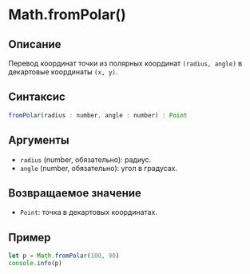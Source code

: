 # Math.fromPolar()

## Описание
Перевод координат точки из полярных координат `(radius, angle)` в декартовые координаты `(x, y)`.

## Синтаксис
```javascript
fromPolar(radius : number, angle : number) : Point
``` 

## Аргументы
- `radius` (number, обязательно): радиус.
- `angle` (number, обязательно): угол в градусах.

## Возвращаемое значение
- `Point`: точка в декартовых координатах.

## Пример
``` javascript linenums="1"
let p = Math.fromPolar(100, 90)
console.info(p)
```
